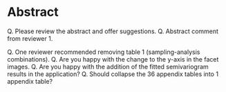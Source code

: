 # Abstract

Q. Please review the abstract and offer suggestions.
Q. Abstract comment from reviewer 1.


Q. One reviewer recommended removing table 1 (sampling-analysis combinations).
Q. Are you happy with the change to the y-axis in the facet images.
Q. Are you happy with the addition of the fitted semivariogram results in the application?
Q. Should collapse the 36 appendix tables into 1 appendix table?

